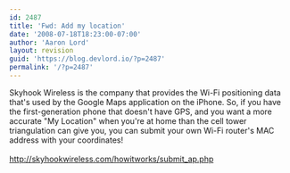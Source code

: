 ```yaml
---
id: 2487
title: 'Fwd: Add my location'
date: '2008-07-18T18:23:00-07:00'
author: 'Aaron Lord'
layout: revision
guid: 'https://blog.devlord.io/?p=2487'
permalink: '/?p=2487'
---
```


<div>Skyhook Wireless is the company that provides the Wi-Fi positioning data that's used by the Google Maps application on the iPhone. So, if you have the first-generation phone that doesn't have GPS, and you want a more accurate "My Location" when you're at home than the cell tower triangulation can give you, you can submit your own Wi-Fi router's MAC address with your coordinates! </div><div><br /></div><div><span class="Apple-style-span"><a href="http://skyhookwireless.com/howitworks/submit_ap.php">http://skyhookwireless.com/howitworks/submit_ap.php</a></span></div>